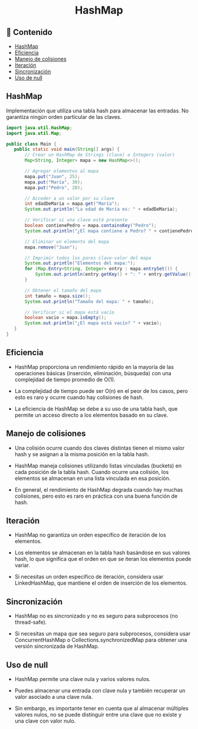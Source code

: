  <h1 align="center">HashMap</h1> 
 
 <h2>📑 Contenido</h2> 
 
- [HashMap](#hashmap)
- [Eficiencia](#eficiencia)
- [Manejo de colisiones](#manejo-de-colisiones)
- [Iteración](#iteración)
- [Sincronización](#sincronización)
- [Uso de null](#uso-de-null)
 
 ## HashMap

Implementación que utiliza una tabla hash para almacenar las entradas. No garantiza ningún orden particular de las claves.

```java
import java.util.HashMap;
import java.util.Map;

public class Main {
   public static void main(String[] args) {
       // Crear un HashMap de Strings (clave) a Integers (valor)
       Map<String, Integer> mapa = new HashMap<>();

       // Agregar elementos al mapa
       mapa.put("Juan", 25);
       mapa.put("María", 30);
       mapa.put("Pedro", 28);

       // Acceder a un valor por su clave
       int edadDeMaria = mapa.get("María");
       System.out.println("La edad de María es: " + edadDeMaria);

       // Verificar si una clave está presente
       boolean contienePedro = mapa.containsKey("Pedro");
       System.out.println("¿El mapa contiene a Pedro? " + contienePedro);

       // Eliminar un elemento del mapa
       mapa.remove("Juan");

       // Imprimir todos los pares clave-valor del mapa
       System.out.println("Elementos del mapa:");
       for (Map.Entry<String, Integer> entry : mapa.entrySet()) {
           System.out.println(entry.getKey() + ": " + entry.getValue());
       }

       // Obtener el tamaño del mapa
       int tamaño = mapa.size();
       System.out.println("Tamaño del mapa: " + tamaño);

       // Verificar si el mapa está vacío
       boolean vacio = mapa.isEmpty();
       System.out.println("¿El mapa está vacío? " + vacio);
   }
}
```

## Eficiencia

- HashMap proporciona un rendimiento rápido en la mayoría de las operaciones básicas (inserción, eliminación, búsqueda) con una complejidad de tiempo promedio de O(1).

- La complejidad de tiempo puede ser O(n) en el peor de los casos, pero esto es raro y ocurre cuando hay colisiones de hash.

- La eficiencia de HashMap se debe a su uso de una tabla hash, que permite un acceso directo a los elementos basado en su clave.

## Manejo de colisiones

- Una colisión ocurre cuando dos claves distintas tienen el mismo valor hash y se asignan a la misma posición en la tabla hash.

- HashMap maneja colisiones utilizando listas vinculadas (buckets) en cada posición de la tabla hash. Cuando ocurre una colisión, los elementos se almacenan en una lista vinculada en esa posición.

- En general, el rendimiento de HashMap degrada cuando hay muchas colisiones, pero esto es raro en práctica con una buena función de hash.

## Iteración

- HashMap no garantiza un orden específico de iteración de los elementos.

- Los elementos se almacenan en la tabla hash basándose en sus valores hash, lo que significa que el orden en que se iteran los elementos puede variar.

- Si necesitas un orden específico de iteración, considera usar LinkedHashMap, que mantiene el orden de inserción de los elementos.

## Sincronización

- HashMap no es sincronizado y no es seguro para subprocesos (no thread-safe).

- Si necesitas un mapa que sea seguro para subprocesos, considera usar ConcurrentHashMap o Collections.synchronizedMap para obtener una versión sincronizada de HashMap.

## Uso de null

- HashMap permite una clave nula y varios valores nulos.

- Puedes almacenar una entrada con clave nula y también recuperar un valor asociado a una clave nula.

- Sin embargo, es importante tener en cuenta que al almacenar múltiples valores nulos, no se puede distinguir entre una clave que no existe y una clave con valor nulo.
